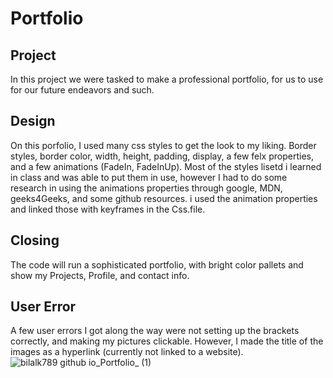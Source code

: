 # Portfolio
## Project 
In this project we were tasked to make a professional portfolio, for us to use for our future endeavors and such.
## Design
On this porfolio, I used many css styles to get the look to my liking. Border styles, border color, width, height, padding, display, a few felx properties, and a few animations (FadeIn, FadeInUp). Most of the styles lisetd i learned in class and was able to put them in use, however I had to do some research in using the animations properties through google, MDN, geeks4Geeks, and some github resources. i used the animation properties and linked those with keyframes in the Css.file.
## Closing 
The code will run a sophisticated portfolio, with bright color pallets and show my Projects, Profile, and contact info.
## User Error
A few user errors I got along the way were not setting up the brackets correctly, and making my pictures clickable. However, I made the title of the images as a hyperlink (currently not linked to a website).
![bilalk789 github io_Portfolio_ (1)](https://github.com/Bilalk789/Portfolio/assets/153332797/49f5a0f9-166c-4bc9-a4f4-06b852af9e59)
